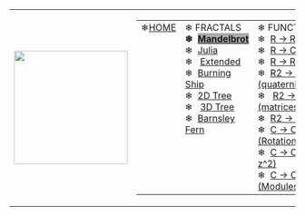 <html>
<head>
  <link rel="stylesheet" type="text/css" href="../../css/main.css" />
</head>
  <body>
    <table>
      <tr>
        <td><img width="200" src="https://chefpino.github.io/fun/imgs/3d.png"></td>
        <td>
<table width="100%" class="navmenu"><tbody><tr><td valign="top">❄<a href="https://chefpino.github.io/fun/">HOME</a></td><td valign="top">❄&nbsp;FRACTALS<br><b>❄&nbsp;&nbsp;</b><a href="../../fractals/mandelbrot/index.html"><b style="background-color:#AAAAAA">Mandelbrot</b></a><br>❄&nbsp;&nbsp;<a href="../../fractals/julia/index.html">Julia</a><br>❄&nbsp;&nbsp;&nbsp;<a href="../../fractals/julia/extendedjuliasets.html">Extended</a><br>❄&nbsp;&nbsp;<a href="../../fractals/burningship/index.html">Burning Ship</a><br>❄&nbsp;&nbsp;<a href="../../fractals/tree/index.html">2D Tree</a><br>❄&nbsp;&nbsp;&nbsp;<a href="../../plotmathfunctions/3d/3d.tree.html">3D Tree</a><br>❄&nbsp;&nbsp;<a href="../../fractals/barnsley/index.html">Barnsley Fern</a></td><td valign="top">❄&nbsp;FUNCTIONS<br>❄&nbsp;&nbsp;<a href="../../plotmathfunctions/2d/index.html">R -&gt; R</a><br>❄&nbsp;&nbsp;<a href="../../plotmathfunctions/polar/index.html">R -&gt; C</a><br>❄&nbsp;&nbsp;<a href="../../plotmathfunctions/3d/3d-R1toR3.html">R -&gt; R3</a><br>❄&nbsp;&nbsp;<a href="../../plotmathfunctions/3d/3d-R2toR-q.html">R2 -&gt; R (quaternions)</a><br>❄&nbsp;&nbsp;&nbsp;<a href="../../plotmathfunctions/3d/3d-R2toR-m.html">R2 -&gt; R (matrices)</a><br>❄&nbsp;&nbsp;<a href="../../plotmathfunctions/3d/3d-R2toR3.html">R2 -&gt; R3</a><br>❄&nbsp;&nbsp;<a href="../../plotmathfunctions/rotations/index.html">C -&gt; C (Rotations)</a><br>❄&nbsp;&nbsp;<a href="../../plotmathfunctions/unitcircle/index.html">C -&gt; C (z -&gt; z^2)</a><br>❄&nbsp;&nbsp;<a href="../../plotmathfunctions/unitcircle/modules.html">C -&gt; C (Modules)</a></td></tr></tbody></table>        </td>
      </tr>
    </table>
    
  </body>
</html>
